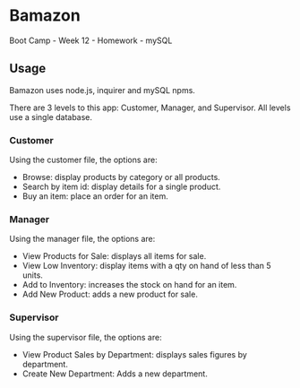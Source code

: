 # Bamazon
Boot Camp - Week 12 - Homework - mySQL

## Usage
Bamazon uses node.js, inquirer and mySQL npms.

There are 3 levels to this app: Customer, Manager, and Supervisor. All levels use a single database.

### Customer
Using the customer file, the options are:
- Browse: display products by category or all products.
- Search by item id: display details for a single product.
- Buy an item: place an order for an item.

### Manager
Using the manager file, the options are:
- View Products for Sale: displays all items for sale.
- View Low Inventory: display items with a qty on hand of less than 5 units.
- Add to Inventory: increases the stock on hand for an item.
- Add New Product: adds a new product for sale.

### Supervisor
Using the supervisor file, the options are:
- View Product Sales by Department: displays sales figures by department.
- Create New Department: Adds a new department.

